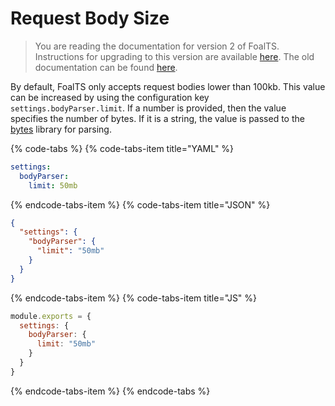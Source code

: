 # Request Body Size

> You are reading the documentation for version 2 of FoalTS. Instructions for upgrading to this version are available [here](../upgrade-to-v2/index.md). The old documentation can be found [here](https://github.com/FoalTS/foal/tree/v1.x/docs).

By default, FoalTS only accepts request bodies lower than 100kb. This value can be increased by using the configuration key `settings.bodyParser.limit`. If a number is provided, then the value specifies the number of bytes. If it is a string, the value is passed to the [bytes](https://www.npmjs.com/package/bytes) library for parsing.

{% code-tabs %}
{% code-tabs-item title="YAML" %}
```yaml
settings:
  bodyParser:
    limit: 50mb
```
{% endcode-tabs-item %}
{% code-tabs-item title="JSON" %}
```json
{
  "settings": {
    "bodyParser": {
      "limit": "50mb"
    }
  }
}
```
{% endcode-tabs-item %}
{% code-tabs-item title="JS" %}
```javascript
module.exports = {
  settings: {
    bodyParser: {
      limit: "50mb"
    }
  }
}
```
{% endcode-tabs-item %}
{% endcode-tabs %}
